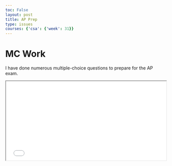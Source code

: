 ```yaml
---
toc: False
layout: post
title: AP Prep
type: issues
courses: {'csa': {'week': 31}}
---
```


# MC Work

I have done numerous multiple-choice questions to prepare for the AP exam.

<iframe src="/NitinBstudent_2025/images/pdf/aexam-2018-v2.pdf" width="100%" height="250px"></iframe>